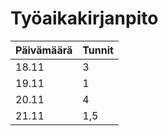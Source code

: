 # Työaikakirjanpito

Päivämäärä  | Tunnit
----------- | -------------
18.11       | 3
19.11       | 1
20.11       | 4
21.11       | 1,5
